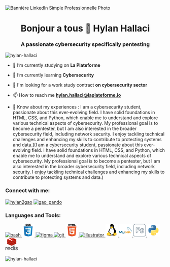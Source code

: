 
![Bannière LinkedIn Simple Professionnelle Photo](https://github.com/user-attachments/assets/7fbb6b62-b64d-4c0e-9299-f9f6dbf85524)

<h1 align="center">Bonjour a tous 👋 Hylan Hallaci</h1>
<h3 align="center">A passionate cybersecurity specifically pentesting</h3>

<p align="left"> <img src="https://komarev.com/ghpvc/?username=hylan-hallaci&label=Profile%20views&color=0e75b6&style=flat" alt="hylan-hallaci" /> </p>

- 🔭 I’m currently studying on **La Plateforme**

- 🌱 I’m currently learning **Cybersecurity**

- 🔭 I'm looking for a work study contract **on cybersecurity sector**

- 📫 How to reach me **hylan.hallaci@laplateforme.io**

- 📄 Know about my experiences : I am a cybersecurity student, passionate about this ever-evolving field. I have solid foundations in HTML, CSS, and Python, which enable me to understand and explore various technical aspects of cybersecurity. My professional goal is to become a pentester, but I am also interested in the broader cybersecurity field, including network security. I enjoy tackling technical challenges and enhancing my skills to contribute to protecting systems and data.](I am a cybersecurity student, passionate about this ever-evolving field. I have solid foundations in HTML, CSS, and Python, which enable me to understand and explore various technical aspects of cybersecurity. My professional goal is to become a pentester, but I am also interested in the broader cybersecurity field, including network security. I enjoy tackling technical challenges and enhancing my skills to contribute to protecting systems and data.)

<h3 align="left">Connect with me:</h3>
<p align="left">
<a href="https://instagram.com/hylan2gao" target="blank"><img align="center" src="https://raw.githubusercontent.com/rahuldkjain/github-profile-readme-generator/master/src/images/icons/Social/instagram.svg" alt="hylan2gao" height="30" width="40" /></a>
<a href="https://discord.gg/gao_pando" target="blank"><img align="center" src="https://raw.githubusercontent.com/rahuldkjain/github-profile-readme-generator/master/src/images/icons/Social/discord.svg" alt="gao_pando" height="30" width="40" /></a>
</p>

<h3 align="left">Languages and Tools:</h3>
<p align="left"> <a href="https://www.gnu.org/software/bash/" target="_blank" rel="noreferrer"> <img src="https://www.vectorlogo.zone/logos/gnu_bash/gnu_bash-icon.svg" alt="bash" width="40" height="40"/> </a> <a href="https://www.w3schools.com/css/" target="_blank" rel="noreferrer"> <img src="https://raw.githubusercontent.com/devicons/devicon/master/icons/css3/css3-original-wordmark.svg" alt="css3" width="40" height="40"/> </a> <a href="https://www.figma.com/" target="_blank" rel="noreferrer"> <img src="https://www.vectorlogo.zone/logos/figma/figma-icon.svg" alt="figma" width="40" height="40"/> </a> <a href="https://git-scm.com/" target="_blank" rel="noreferrer"> <img src="https://www.vectorlogo.zone/logos/git-scm/git-scm-icon.svg" alt="git" width="40" height="40"/> </a> <a href="https://www.w3.org/html/" target="_blank" rel="noreferrer"> <img src="https://raw.githubusercontent.com/devicons/devicon/master/icons/html5/html5-original-wordmark.svg" alt="html5" width="40" height="40"/> </a> <a href="https://www.adobe.com/in/products/illustrator.html" target="_blank" rel="noreferrer"> <img src="https://www.vectorlogo.zone/logos/adobe_illustrator/adobe_illustrator-icon.svg" alt="illustrator" width="40" height="40"/> </a> <a href="https://www.linux.org/" target="_blank" rel="noreferrer"> <img src="https://raw.githubusercontent.com/devicons/devicon/master/icons/linux/linux-original.svg" alt="linux" width="40" height="40"/> </a> <a href="https://www.mysql.com/" target="_blank" rel="noreferrer"> <img src="https://raw.githubusercontent.com/devicons/devicon/master/icons/mysql/mysql-original-wordmark.svg" alt="mysql" width="40" height="40"/> </a> <a href="https://www.photoshop.com/en" target="_blank" rel="noreferrer"> <img src="https://raw.githubusercontent.com/devicons/devicon/master/icons/photoshop/photoshop-line.svg" alt="photoshop" width="40" height="40"/> </a> <a href="https://www.python.org" target="_blank" rel="noreferrer"> <img src="https://raw.githubusercontent.com/devicons/devicon/master/icons/python/python-original.svg" alt="python" width="40" height="40"/> </a> <a href="https://redis.io" target="_blank" rel="noreferrer"> <img src="https://raw.githubusercontent.com/devicons/devicon/master/icons/redis/redis-original-wordmark.svg" alt="redis" width="40" height="40"/> </a> </p>

<p><img align="center" src="https://github-readme-stats.vercel.app/api/top-langs?username=hylan-hallaci&show_icons=true&locale=en&layout=compact" alt="hylan-hallaci" /></p>

